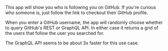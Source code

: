 This app will show you who is following you on GitHub. If you're curious who someone is, just follow the link to checkout their GitHub profile.

When you enter a GitHub username, the app will randomly choose whether to query GitHub's REST or GraphQL API. In either case it returns a grid of the users that follow the user you searched for.

The GraphQL API seems to be about 3x faster for this use case.